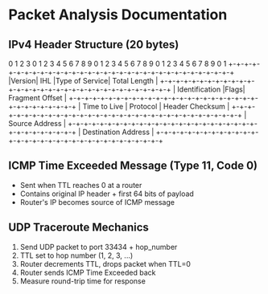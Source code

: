 # Packet Analysis Documentation

## IPv4 Header Structure (20 bytes)

0 1 2 3
0 1 2 3 4 5 6 7 8 9 0 1 2 3 4 5 6 7 8 9 0 1 2 3 4 5 6 7 8 9 0 1
+-+-+-+-+-+-+-+-+-+-+-+-+-+-+-+-+-+-+-+-+-+-+-+-+-+-+-+-+-+-+-+-+
|Version| IHL |Type of Service| Total Length |
+-+-+-+-+-+-+-+-+-+-+-+-+-+-+-+-+-+-+-+-+-+-+-+-+-+-+-+-+-+-+-+-+
| Identification |Flags| Fragment Offset |
+-+-+-+-+-+-+-+-+-+-+-+-+-+-+-+-+-+-+-+-+-+-+-+-+-+-+-+-+-+-+-+-+
| Time to Live | Protocol | Header Checksum |
+-+-+-+-+-+-+-+-+-+-+-+-+-+-+-+-+-+-+-+-+-+-+-+-+-+-+-+-+-+-+-+-+
| Source Address |
+-+-+-+-+-+-+-+-+-+-+-+-+-+-+-+-+-+-+-+-+-+-+-+-+-+-+-+-+-+-+-+-+
| Destination Address |
+-+-+-+-+-+-+-+-+-+-+-+-+-+-+-+-+-+-+-+-+-+-+-+-+-+-+-+-+-+-+-+-+


## ICMP Time Exceeded Message (Type 11, Code 0)
- Sent when TTL reaches 0 at a router
- Contains original IP header + first 64 bits of payload
- Router's IP becomes source of ICMP message

## UDP Traceroute Mechanics
1. Send UDP packet to port 33434 + hop_number
2. TTL set to hop number (1, 2, 3, ...)
3. Router decrements TTL, drops packet when TTL=0
4. Router sends ICMP Time Exceeded back
5. Measure round-trip time for response
